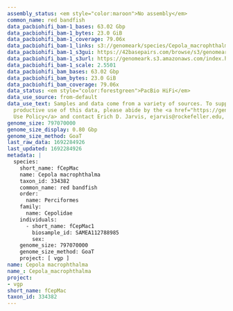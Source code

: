 ```yaml
---
assembly_status: <em style="color:maroon">No assembly</em>
common_name: red bandfish
data_pacbiohifi_bam-1_bases: 63.02 Gbp
data_pacbiohifi_bam-1_bytes: 23.0 GiB
data_pacbiohifi_bam-1_coverage: 79.06x
data_pacbiohifi_bam-1_links: s3://genomeark/species/Cepola_macrophthalma/fCepMac1/genomic_data/pacbio_hifi/<br>
data_pacbiohifi_bam-1_s3gui: https://42basepairs.com/browse/s3/genomeark/species/Cepola_macrophthalma/fCepMac1/genomic_data/pacbio_hifi/
data_pacbiohifi_bam-1_s3url: https://genomeark.s3.amazonaws.com/index.html?prefix=species/Cepola_macrophthalma/fCepMac1/genomic_data/pacbio_hifi/
data_pacbiohifi_bam-1_scale: 2.5501
data_pacbiohifi_bam_bases: 63.02 Gbp
data_pacbiohifi_bam_bytes: 23.0 GiB
data_pacbiohifi_bam_coverage: 79.06x
data_status: <em style="color:forestgreen">PacBio HiFi</em>
data_use_source: from-default
data_use_text: Samples and data come from a variety of sources. To support fair and
  productive use of this data, please abide by the <a href="https://genome10k.soe.ucsc.edu/data-use-policies/">Data
  Use Policy</a> and contact Erich D. Jarvis, ejarvis@rockefeller.edu, with any questions.
genome_size: 797070000
genome_size_display: 0.80 Gbp
genome_size_method: GoaT
last_raw_data: 1692284926
last_updated: 1692284926
metadata: |
  species:
    short_name: fCepMac
    name: Cepola macrophthalma
    taxon_id: 334382
    common_name: red bandfish
    order:
      name: Perciformes
    family:
      name: Cepolidae
    individuals:
      - short_name: fCepMac1
        biosample_id: SAMEA112788985
        sex:
    genome_size: 797070000
    genome_size_method: GoaT
    project: [ vgp ]
name: Cepola macrophthalma
name_: Cepola_macrophthalma
project:
- vgp
short_name: fCepMac
taxon_id: 334382
---
```

